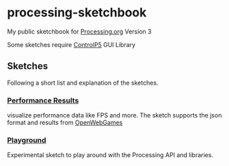 # processing-sketchbook
My public sketchbook for [Processing.org](https://processing.org/) Version 3

Some sketches require [ControlP5](https://github.com/sojamo/controlp5) GUI Library


## Sketches
Following a short list and explanation of the sketches.

### [Performance Results](PerformanceResults/)
visualize performance data like FPS and more.
The sketch supports the json format and results from [OpenWebGames](https://www.openwebgames.com)

### [Playground](Playground/)
Experimental sketch to play around with the Processing API and libraries.
